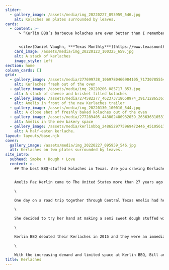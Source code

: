 ```yaml
---
slider:
  - gallery_image: /assets/media/img_20220227_095959_546.jpg
    alt: Kolaches on plates surrounded by leaves.
cards:
  - content: >-
      > “Kerlin BBQ’s barbecue kolaches are even better than I remembered.”


      <cite>[Daniel Vaughn, ***Texas Monthly***](https://www.texasmonthly.com/bbq/kerlin-bbq-barbecue-kolaches/)
    card_image: /assets/media/img_20220123_100325_659.jpg
    alt: A stack of kerlaches
    image_style: Left
section: home
column_cards: []
grid:
  - gallery_image: /assets/media/277699738_1069780466904105_717307855542515772_n.webp
    alt: Kerlaches fresh out of the oven
  - gallery_image: /assets/media/img_20220206_085717_853.jpg
    alt: A stack of cheese and brisket filled kolaches
  - gallery_image: /assets/media/274582277_462373718658974_3917128653619594150_n.webp
    alt: Amelis in front of the new Kerlaches trailer
  - gallery_image: /assets/media/img_20220130_100010_544.jpg
    alt: A close shot of freshly baked kolaches out of the oven
  - gallery_image: /assets/media/277289405_443002480932059_2636363105311338332_n.webp
    alt: Amelis in the new bakery space
  - gallery_image: /assets/media/kerlinbbq_2486529775969472446_451056176_0_1080x1080.jpg
    alt: A half-eaten kerlache.
layout: layouts/base.njk
cover:
  gallery_image: /assets/media/img_20220227_095959_546.jpg
  alt: Kerlaches on two plates surrounded by leaves.
site_intro:
  subhead: Smoke • Dough • Love
  content: >-
    ## The best BBQ-stuffed kolaches in Texas. Are you craving Kerlaches?


    Amelis Paz Kerlin came to The United States more than 27 years ago from Venezuela with big dreams. She and her husband Bill Kerlin opened the nationally recognized barbecue trailer Kerlin BBQ in 2013. Kerlin BBQ has been regularly named one of the best barbecue spots in Austin and the United States.\

    \

    One day on a road trip together through Central Texas Amelis had her first kolache, a popular Czech Tex pastry served throughout the region. It immediately reminded her of the Venezuelan Cachitos (a semi-sweet bread stuffed with meat) she had enjoyed as a child.\

    \

    She decided to try her hand at making a semi sweet dough stuffed with Kerlin BBQ’s smoked meats and after a few test batches the famous Kerlache was born.\

    \

    Kerlin BBQ debuted their Kerlaches in 2015 and they were an immediate hit. Soon word began to get out, inspiring the likes of Texas Monthly, The Austin Chronicle, The Austin American Statesman and many others to write about them. Customers began lining up before they opened or preordering days in advance. People began coming from other states and even other countries to get their hands on what was quickly becoming an Austin icon.\

    \

    With the increasing demand and limited space at Kerlin BBQ, Bill and Amelis realized that they were becoming inaccessible to many people, often selling out in less than an hour. Wanting to make as many people happy as possible, they decided to open a standalone concept dedicated exclusively to their famous Kerlaches.
title: Kerlaches
---
```

